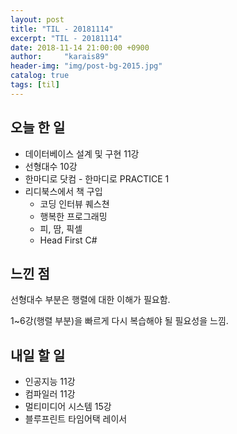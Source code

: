 ```yaml
---
layout: post
title: "TIL - 20181114"
excerpt: "TIL - 20181114"
date: 2018-11-14 21:00:00 +0900
author:     "karais89"
header-img: "img/post-bg-2015.jpg"
catalog: true
tags: [til]
---
```


## 오늘 한 일

- 데이터베이스 설계 및 구현 11강
- 선형대수 10강
- 한마디로 닷컴 - 한마디로 PRACTICE 1
- 리디북스에서 책 구입
	- 코딩 인터뷰 퀘스쳔
	- 행복한 프로그래밍
	- 피, 땀, 픽셀
	- Head First C#

## 느낀 점

선형대수 부분은 행렬에 대한 이해가 필요함.

1~6강(행렬 부분)을 빠르게 다시 복습해야 될 필요성을 느낌.

## 내일 할 일

- 인공지능 11강
- 컴파일러 11강
- 멀티미디어 시스템 15강
- 블루프린트 타임어택 레이서